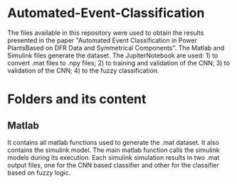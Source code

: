 # Automated-Event-Classification
The files available in this repository were used to obtain the results presented in the paper "Automated Event Classification in Power PlantsBased on DFR Data and Symmetrical Components". The Matlab and Simulink files generate the dataset. The JupiterNotebook are used: 1) to convert .mat files to .npy files; 2) to training and validation of the CNN; 3) to validation of the CNN; 4) to the fuzzy classification.

# Folders and its content
## Matlab
It contains all matlab functions used to generate the .mat dataset. It also contains the simulink model. The main matlab function calls the simulink models during its execution. Each simulink simulation results in two .mat output files, one for the CNN based classifier and other for the classifier based on fuzzy logic.


